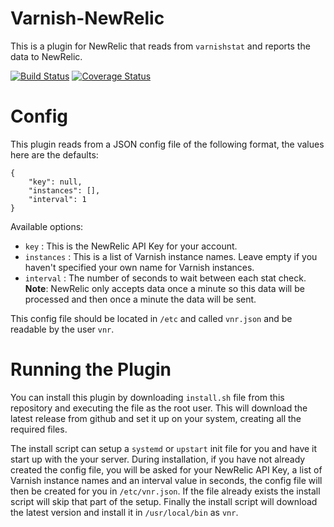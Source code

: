 # Varnish-NewRelic

This is a plugin for NewRelic that reads from `varnishstat` and reports the data to NewRelic.

[![Build Status](https://travis-ci.org/Nalum/vnr.svg?branch=master)](https://travis-ci.org/Nalum/vnr) [![Coverage Status](https://coveralls.io/repos/Nalum/vnr/badge.svg)](https://coveralls.io/r/Nalum/vnr)

# Config

This plugin reads from a JSON config file of the following format, the values here are the defaults:

```
{
    "key": null,
    "instances": [],
    "interval": 1
}
```

Available options:

* `key` : This is the NewRelic API Key for your account.
* `instances` : This is a list of Varnish instance names. Leave empty if you haven't specified your own name for Varnish instances.
* `interval` : The number of seconds to wait between each stat check. <br> **Note**: NewRelic only accepts data once a minute so this data will be processed and then once a minute the data will be sent.

This config file should be located in `/etc` and called `vnr.json` and be readable by the user `vnr`.

# Running the Plugin

You can install this plugin by downloading `install.sh` file from this repository and executing the file as the root user. This will download the latest release from github and set it up on your system, creating all the required files.

The install script can setup a `systemd` or `upstart` init file for you and have it start up with the your server. During installation, if you have not already created the config file, you will be asked for your NewRelic API Key, a list of Varnish instance names and an interval value in seconds, the config file will then be created for you in `/etc/vnr.json`. If the file already exists the install script will skip that part of the setup. Finally the install script will download the latest version and install it in `/usr/local/bin` as `vnr`.
